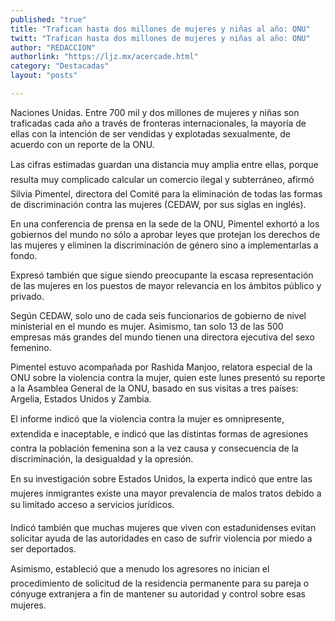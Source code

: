 ```yaml
---
published: "true"
title: "Trafican hasta dos millones de mujeres y niñas al año: ONU"
twitt: "Trafican hasta dos millones de mujeres y niñas al año: ONU"
author: "REDACCION"
authorlink: "https://ljz.mx/acercade.html"
category: "Destacadas"
layout: "posts"

---
```



  Naciones Unidas. Entre 700 mil y dos millones de mujeres y niñas son traficadas cada año a través de fronteras internacionales, la mayoría de ellas con la intención de ser vendidas y explotadas sexualmente, de acuerdo con un reporte de la ONU.



  Las cifras estimadas guardan una distancia muy amplia entre ellas, porque resulta muy complicado calcular un comercio ilegal y subterráneo, afirmó Silvia Pimentel, directora del Comité para la eliminación de todas las formas de discriminación contra las mujeres (CEDAW, por sus siglas en inglés).



  En una conferencia de prensa en la sede de la ONU, Pimentel exhortó a los gobiernos del mundo no sólo a aprobar leyes que protejan los derechos de las mujeres y eliminen la discriminación de género sino a implementarlas a fondo.



  Expresó también que sigue siendo preocupante la escasa representación de las mujeres en los puestos de mayor relevancia en los ámbitos público y privado.



  Según CEDAW, solo uno de cada seis funcionarios de gobierno de nivel ministerial en el mundo es mujer. Asimismo, tan solo 13 de las 500 empresas más grandes del mundo tienen una directora ejecutiva del sexo femenino.



  Pimentel estuvo acompañada por Rashida Manjoo, relatora especial de la ONU sobre la violencia contra la mujer, quien este lunes presentó su reporte a la Asamblea General de la ONU, basado en sus visitas a tres países: Argelia, Estados Unidos y Zambia.



  El informe indicó que la violencia contra la mujer es omnipresente, extendida e inaceptable, e indicó que las distintas formas de agresiones contra la población femenina son a la vez causa y consecuencia de la discriminación, la desigualdad y la opresión.



  En su investigación sobre Estados Unidos, la experta indicó que entre las mujeres inmigrantes existe una mayor prevalencia de malos tratos debido a su limitado acceso a servicios jurídicos.



  Indicó también que muchas mujeres que viven con estadunidenses evitan solicitar ayuda de las autoridades en caso de sufrir violencia por miedo a ser deportados.



  Asimismo, estableció que a menudo los agresores no inician el procedimiento de solicitud de la residencia permanente para su pareja o cónyuge extranjera a fin de mantener su autoridad y control sobre esas mujeres.

